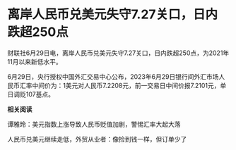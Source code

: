 

# 离岸人民币兑美元失守7.27关口，日内跌超250点

财联社6月29日电，离岸人民币兑美元失守7.27关口，日内跌超250点，为2021年11月以来新低水平。

6月29日，央行授权中国外汇交易中心公布，2023年6月29日银行间外汇市场人民币汇率中间价为：1美元对人民币7.2208元，前一交易日中间价报7.2101元，单日调贬107基点。

**相关阅读**

谭雅玲：美元指数上涨导致人民币贬值加剧，警惕汇率大起大落

人民币兑美元继续走低，外贸从业者：像捡到钱一样，但订单少了

